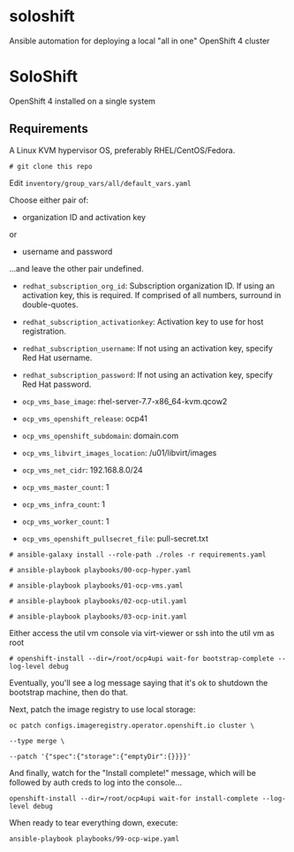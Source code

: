 # soloshift
Ansible automation for deploying a local "all in one" OpenShift 4 cluster

SoloShift
=========

OpenShift 4 installed on a single system

Requirements
------------

A Linux KVM hypervisor OS, preferably RHEL/CentOS/Fedora.

`# git clone this repo`

Edit `inventory/group_vars/all/default_vars.yaml`

Choose either pair of:

- organization ID and activation key
  
or

- username and password 

...and leave the other pair undefined.

* `redhat_subscription_org_id`: Subscription organization ID. If using an activation key, this is required. If comprised of all numbers, surround in double-quotes.
* `redhat_subscription_activationkey`: Activation key to use for host registration.


* `redhat_subscription_username`: If not using an activation key, specify Red Hat username. 
* `redhat_subscription_password`: If not using an activation key, specify Red Hat password.

* `ocp_vms_base_image`: rhel-server-7.7-x86_64-kvm.qcow2
* `ocp_vms_openshift_release`: ocp41
* `ocp_vms_openshift_subdomain`: domain.com
* `ocp_vms_libvirt_images_location`: /u01/libvirt/images
* `ocp_vms_net_cidr`: 192.168.8.0/24
* `ocp_vms_master_count`: 1
* `ocp_vms_infra_count`: 1
* `ocp_vms_worker_count`: 1
* `ocp_vms_openshift_pullsecret_file`: pull-secret.txt


`# ansible-galaxy install --role-path ./roles -r requirements.yaml`

`# ansible-playbook playbooks/00-ocp-hyper.yaml`

`# ansible-playbook playbooks/01-ocp-vms.yaml`

`# ansible-playbook playbooks/02-ocp-util.yaml`

`# ansible-playbook playbooks/03-ocp-init.yaml`

Either access the util vm console via virt-viewer or ssh into the util vm as root

`# openshift-install --dir=/root/ocp4upi wait-for bootstrap-complete --log-level debug`

Eventually, you'll see a log message saying that it's ok to shutdown the bootstrap machine, then do that.

Next, patch the image registry to use local storage:

`oc patch configs.imageregistry.operator.openshift.io cluster \`

`--type merge \`

`--patch '{"spec":{"storage":{"emptyDir":{}}}}'`

And finally, watch for the "Install complete!" message, which will be followed by auth creds to log into the console...

`openshift-install --dir=/root/ocp4upi wait-for install-complete --log-level debug`

When ready to tear everything down, execute:

`ansible-playbook playbooks/99-ocp-wipe.yaml`